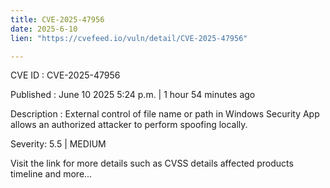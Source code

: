 ```yaml
---
title: CVE-2025-47956
date: 2025-6-10
lien: "https://cvefeed.io/vuln/detail/CVE-2025-47956"

---
```


CVE ID : CVE-2025-47956

Published :  June 10
2025
5:24 p.m. | 1 hour
54 minutes ago

Description : External control of file name or path in Windows Security App allows an authorized attacker to perform spoofing locally.

Severity: 5.5 | MEDIUM

Visit the link for more details
such as CVSS details
affected products
timeline
and more...
